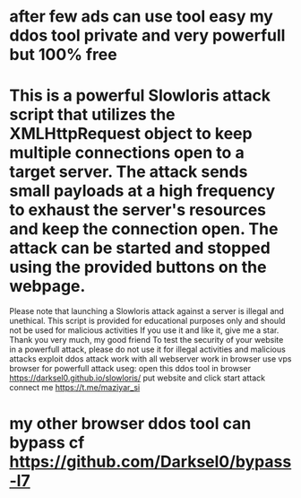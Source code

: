 # after few ads can use tool easy my ddos tool private and very powerfull  but 100% free
# This is a powerful Slowloris attack script that utilizes the XMLHttpRequest object to keep multiple connections open to a target server. The attack sends small payloads at a high frequency to exhaust the server's resources and keep the connection open. The attack can be started and stopped using the provided buttons on the webpage.

Please note that launching a Slowloris attack against a server is illegal and unethical. This script is provided for educational purposes only and should not be used for malicious activities
If you use it and like it, give me a star. Thank you very much, my good friend
To test the security of your website in a powerfull attack, please do not use it for illegal activities and malicious attacks
exploit ddos attack work with all webserver work in browser use vps browser for powerfull attack
useg:  open this ddos tool in browser https://darksel0.github.io/slowloris/ put website and click start attack  
connect me https://t.me/maziyar_si
# my other browser ddos tool can bypass cf  https://github.com/Darksel0/bypass-l7
